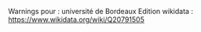Warnings pour : université de Bordeaux
Edition wikidata : https://www.wikidata.org/wiki/Q20791505 

